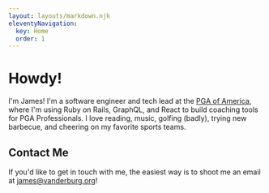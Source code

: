 ```yaml
---
layout: layouts/markdown.njk
eleventyNavigation:
  key: Home
  order: 1
---
```


# Howdy!

I'm James! I'm a software engineer and tech lead at the [PGA of America](https://www.pga.com), where I'm using Ruby on Rails, GraphQL, and React to build coaching tools for PGA Professionals. I love reading, music, golfing (badly), trying new barbecue, and cheering on my favorite sports teams.

## Contact Me

If you'd like to get in touch with me, the easiest way is to shoot me an email at [james@vanderburg.org](mailto:james@vanderburg.org)!

